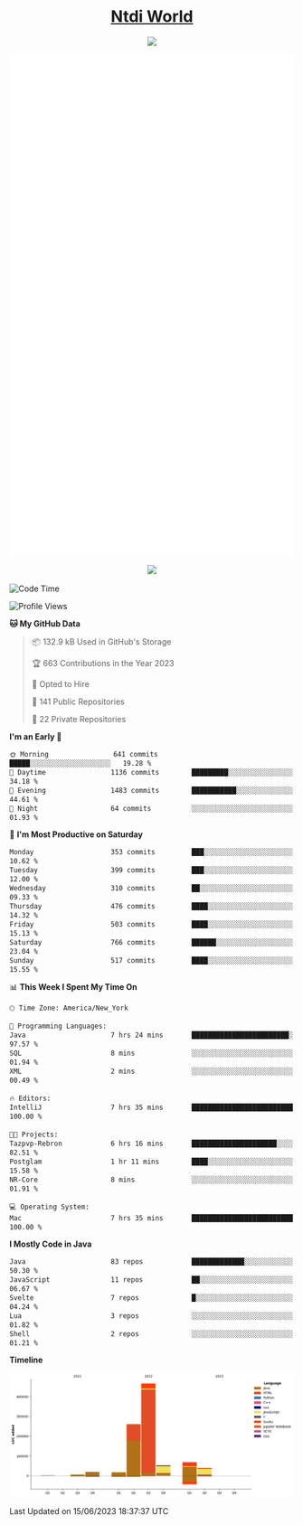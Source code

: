 <h1 align="center"><a href="https://www.ntdi.world">Ntdi World</a></h1>
<p align="center">
  <a href="https://github.com/n-tdi"><img src="https://readme-typing-svg.herokuapp.com?lines=FullStack+Developer;Web+Developer;Open-Source+Enthusiast;Java+Developer;Spigot-API%20Developer;&center=true&width=500&height=50"></a>
</p>

<div align="center">
  <img src="/github-metrics.svg"></img>
  
  <img src="https://komarev.com/ghpvc/?username=n-tdi&color=green"></img>
</div>

<!-- May use later.. idk -->
<!-- <a href="http://www.github.com/n-tdi"><img src="https://github-readme-stats.vercel.app/api?username=n-tdi&show_icons=true&hide=&count_private=true&title_color=0891b2&text_color=ffffff&icon_color=0891b2&bg_color=1c1917&hide_border=true&show_icons=true" alt="n-tdi's GitHub stats" /></a> -->

<!--START_SECTION:waka-->
![Code Time](http://img.shields.io/badge/Code%20Time-256%20hrs%2034%20mins-blue)

![Profile Views](http://img.shields.io/badge/Profile%20Views-0-blue)

**🐱 My GitHub Data** 

> 📦 132.9 kB Used in GitHub's Storage 
 > 
> 🏆 663 Contributions in the Year 2023
 > 
> 💼 Opted to Hire
 > 
> 📜 141 Public Repositories 
 > 
> 🔑 22 Private Repositories 
 > 
**I'm an Early 🐤** 

```text
🌞 Morning                641 commits         █████░░░░░░░░░░░░░░░░░░░░   19.28 % 
🌆 Daytime                1136 commits        █████████░░░░░░░░░░░░░░░░   34.18 % 
🌃 Evening                1483 commits        ███████████░░░░░░░░░░░░░░   44.61 % 
🌙 Night                  64 commits          ░░░░░░░░░░░░░░░░░░░░░░░░░   01.93 % 
```
📅 **I'm Most Productive on Saturday** 

```text
Monday                   353 commits         ███░░░░░░░░░░░░░░░░░░░░░░   10.62 % 
Tuesday                  399 commits         ███░░░░░░░░░░░░░░░░░░░░░░   12.00 % 
Wednesday                310 commits         ██░░░░░░░░░░░░░░░░░░░░░░░   09.33 % 
Thursday                 476 commits         ████░░░░░░░░░░░░░░░░░░░░░   14.32 % 
Friday                   503 commits         ████░░░░░░░░░░░░░░░░░░░░░   15.13 % 
Saturday                 766 commits         ██████░░░░░░░░░░░░░░░░░░░   23.04 % 
Sunday                   517 commits         ████░░░░░░░░░░░░░░░░░░░░░   15.55 % 
```


📊 **This Week I Spent My Time On** 

```text
🕑︎ Time Zone: America/New_York

💬 Programming Languages: 
Java                     7 hrs 24 mins       ████████████████████████░   97.57 % 
SQL                      8 mins              ░░░░░░░░░░░░░░░░░░░░░░░░░   01.94 % 
XML                      2 mins              ░░░░░░░░░░░░░░░░░░░░░░░░░   00.49 % 

🔥 Editors: 
IntelliJ                 7 hrs 35 mins       █████████████████████████   100.00 % 

🐱‍💻 Projects: 
Tazpvp-Rebron            6 hrs 16 mins       █████████████████████░░░░   82.51 % 
Postglam                 1 hr 11 mins        ████░░░░░░░░░░░░░░░░░░░░░   15.58 % 
NR-Core                  8 mins              ░░░░░░░░░░░░░░░░░░░░░░░░░   01.91 % 

💻 Operating System: 
Mac                      7 hrs 35 mins       █████████████████████████   100.00 % 
```

**I Mostly Code in Java** 

```text
Java                     83 repos            █████████████░░░░░░░░░░░░   50.30 % 
JavaScript               11 repos            ██░░░░░░░░░░░░░░░░░░░░░░░   06.67 % 
Svelte                   7 repos             █░░░░░░░░░░░░░░░░░░░░░░░░   04.24 % 
Lua                      3 repos             ░░░░░░░░░░░░░░░░░░░░░░░░░   01.82 % 
Shell                    2 repos             ░░░░░░░░░░░░░░░░░░░░░░░░░   01.21 % 
```



**Timeline**

![Lines of Code chart](https://raw.githubusercontent.com/n-tdi/n-tdi/main/assets/bar_graph.png)


 Last Updated on 15/06/2023 18:37:37 UTC
<!--END_SECTION:waka-->

